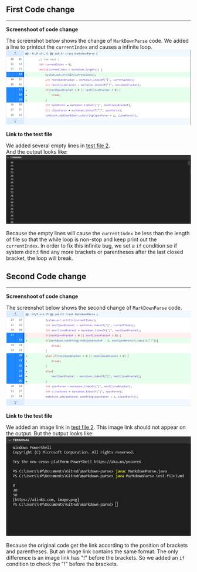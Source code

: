 ## First Code change
---
**Screenshoot of code change**

The screenshot below shows the change of `MarkDownParse` code. 
We added a line to printout the `currentIndex` and causes a infinite loop.
![image](change1.png)

**Link to the test file**

We added several empty lines in [test file 2](https://github.com/tiarahe2002/markdown-parse/blob/main/test-file2.md).  
And the output looks like:
![image](bug1.png)

Because the empty lines will cause the `currentIndex` be less than the length of file so that the while loop is non-stop and keep print out the `currentIndex`. In order to fix this infinite bug, we set a `if` condition so if system didn;t find any more brackets or parentheses after the last closed bracket, the loop will break.

## Second Code change
---
**Screenshoot of code change**

The screenshot below shows the second change of `MarkDownParse` code. 
![image](change2.png)

**Link to the test file**

We added an image link in [test file 2](https://github.com/tiarahe2002/markdown-parse/blob/main/test-file2.md). This image link should not appear on the output.
But the output looks like:
![image](bug2.png)


Because the original code get the link according to the position of brackets and parentheses. But an image link contains the same format. The only difference is an image link has "!" before the brackets. So we added an `if` condition to check the "!" before the brackets.
